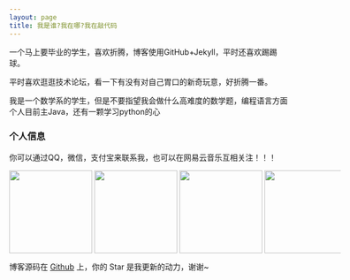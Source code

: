 ```yaml
---
layout: page
title: 我是谁?我在哪?我在敲代码 
---
```


一个马上要毕业的学生，喜欢折腾，博客使用GitHub+Jekyll，平时还喜欢踢踢球。
<p>
平时喜欢逛逛技术论坛，看一下有没有对自己胃口的新奇玩意，好折腾一番。
<p>
我是一个数学系的学生，但是不要指望我会做什么高难度的数学题，编程语言方面个人目前主Java，还有一颗学习python的心

<p>

<h3> 个人信息 </h3>  

你可以通过QQ，微信，支付宝来联系我，也可以在网易云音乐互相关注！！！

<div style="width:600px; height:150px; overflow:hidden;">
 <div style="width:700px; height:150px;">
<img src="https://raw.githubusercontent.com/CR1753343566/cr1753343566.github.io/master/images/qq.JPG" width="150" height="150" />
<img src="https://raw.githubusercontent.com/CR1753343566/cr1753343566.github.io/master/images/wx.JPG" width="150" height="150" />
<img  src="https://raw.githubusercontent.com/CR1753343566/cr1753343566.github.io/master/images/zfb.JPG" width="150" height="150" />
<img  src="https://raw.githubusercontent.com/CR1753343566/cr1753343566.github.io/master/images/wyy.jpg" width="150" height="150" />    
</div>

</div>

博客源码在 <a target="_blank" href='https://github.com/cr1753343566/cr1753343566.github.io/'>Github</a> 上，你的 Star 是我更新的动力，谢谢~










